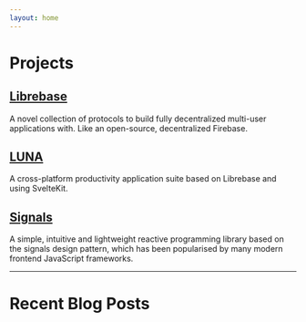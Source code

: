 ```yaml
---
layout: home
---
```


# Projects

## [Librebase](https://librebase.io)

A novel collection of protocols to build fully decentralized multi-user applications with. Like an open-source, decentralized Firebase.

## [LUNA](https://github.com/aidlran/luna)

A cross-platform productivity application suite based on Librebase and using SvelteKit.

## [Signals](https://github.com/aidlran/signals)

A simple, intuitive and lightweight reactive programming library based on the signals design pattern, which has been popularised by many modern frontend JavaScript frameworks.

---

# Recent Blog Posts
